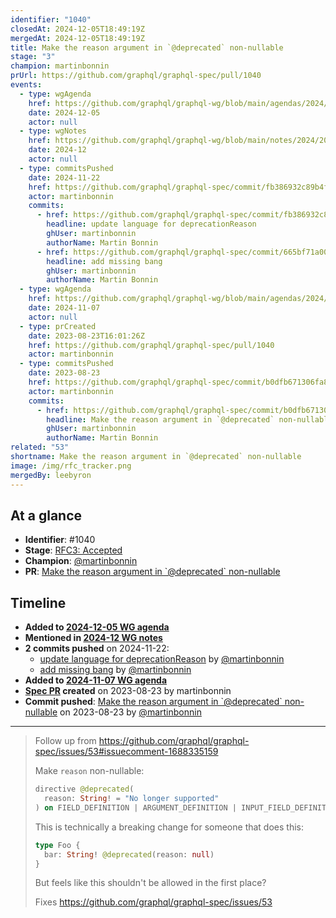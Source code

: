 ```yaml
---
identifier: "1040"
closedAt: 2024-12-05T18:49:19Z
mergedAt: 2024-12-05T18:49:19Z
title: Make the reason argument in `@deprecated` non-nullable
stage: "3"
champion: martinbonnin
prUrl: https://github.com/graphql/graphql-spec/pull/1040
events:
  - type: wgAgenda
    href: https://github.com/graphql/graphql-wg/blob/main/agendas/2024/12-Dec/05-wg-primary.md
    date: 2024-12-05
    actor: null
  - type: wgNotes
    href: https://github.com/graphql/graphql-wg/blob/main/notes/2024/2024-12.md
    date: 2024-12
    actor: null
  - type: commitsPushed
    date: 2024-11-22
    href: https://github.com/graphql/graphql-spec/commit/fb386932c89b4fd58856badbc449332e61f6925c
    actor: martinbonnin
    commits:
      - href: https://github.com/graphql/graphql-spec/commit/fb386932c89b4fd58856badbc449332e61f6925c
        headline: update language for deprecationReason
        ghUser: martinbonnin
        authorName: Martin Bonnin
      - href: https://github.com/graphql/graphql-spec/commit/665bf71a004441c4e18a269aa604d6dcc215049b
        headline: add missing bang
        ghUser: martinbonnin
        authorName: Martin Bonnin
  - type: wgAgenda
    href: https://github.com/graphql/graphql-wg/blob/main/agendas/2024/11-Nov/07-wg-primary.md
    date: 2024-11-07
    actor: null
  - type: prCreated
    date: 2023-08-23T16:01:26Z
    href: https://github.com/graphql/graphql-spec/pull/1040
    actor: martinbonnin
  - type: commitsPushed
    date: 2023-08-23
    href: https://github.com/graphql/graphql-spec/commit/b0dfb671306fa847ed9c327ac693e3ae50e56765
    actor: martinbonnin
    commits:
      - href: https://github.com/graphql/graphql-spec/commit/b0dfb671306fa847ed9c327ac693e3ae50e56765
        headline: Make the reason argument in `@deprecated` non-nullable
        ghUser: martinbonnin
        authorName: Martin Bonnin
related: "53"
shortname: Make the reason argument in `@deprecated` non-nullable
image: /img/rfc_tracker.png
mergedBy: leebyron
---
```


## At a glance

- **Identifier**: #1040
- **Stage**: [RFC3: Accepted](https://github.com/graphql/graphql-spec/blob/main/CONTRIBUTING.md#stage-3-accepted)
- **Champion**: [@martinbonnin](https://github.com/martinbonnin)
- **PR**: [Make the reason argument in &#x60;@deprecated&#x60; non-nullable](https://github.com/graphql/graphql-spec/pull/1040)

<!-- BEGIN_CUSTOM_TEXT -->



<!-- END_CUSTOM_TEXT -->

## Timeline

- **Added to [2024-12-05 WG agenda](https://github.com/graphql/graphql-wg/blob/main/agendas/2024/12-Dec/05-wg-primary.md)**
- **Mentioned in [2024-12 WG notes](https://github.com/graphql/graphql-wg/blob/main/notes/2024/2024-12.md)**
- **2 commits pushed** on 2024-11-22:
  - [update language for deprecationReason](https://github.com/graphql/graphql-spec/commit/fb386932c89b4fd58856badbc449332e61f6925c) by [@martinbonnin](https://github.com/martinbonnin)
  - [add missing bang](https://github.com/graphql/graphql-spec/commit/665bf71a004441c4e18a269aa604d6dcc215049b) by [@martinbonnin](https://github.com/martinbonnin)
- **Added to [2024-11-07 WG agenda](https://github.com/graphql/graphql-wg/blob/main/agendas/2024/11-Nov/07-wg-primary.md)**
- **[Spec PR](https://github.com/graphql/graphql-spec/pull/1040) created** on 2023-08-23 by martinbonnin
- **Commit pushed**: [Make the reason argument in &#x60;@deprecated&#x60; non-nullable](https://github.com/graphql/graphql-spec/commit/b0dfb671306fa847ed9c327ac693e3ae50e56765) on 2023-08-23 by [@martinbonnin](https://github.com/martinbonnin)

<!-- VERBATIM -->

---

> Follow up from https://github.com/graphql/graphql-spec/issues/53#issuecomment-1688335159
> 
> Make `reason` non-nullable:
> 
> ```graphql
> directive @deprecated(
>   reason: String! = "No longer supported"
> ) on FIELD_DEFINITION | ARGUMENT_DEFINITION | INPUT_FIELD_DEFINITION | ENUM_VALUE
> ```
> 
> This is technically a breaking change for someone that does this:
> 
> ```graphql
> type Foo {
>   bar: String! @deprecated(reason: null)
> }
> ```
> 
> But feels like this shouldn't be allowed in the first place? 
> 
> Fixes https://github.com/graphql/graphql-spec/issues/53
